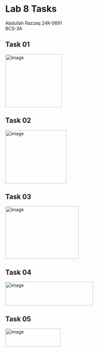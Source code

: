 # Lab 8 Tasks
Abdullah Razzaq 
24K-0691  
BCS-3A  

## Task 01
<img width="178" height="166" alt="image" src="https://github.com/user-attachments/assets/f3ed3f65-dbc9-41a7-842f-0f02e2a9c57f" />

## Task 02
<img width="193" height="167" alt="image" src="https://github.com/user-attachments/assets/bcbc0f6c-30ee-4b68-83aa-5c71f7ed3c71" />

## Task 03
<img width="231" height="165" alt="image" src="https://github.com/user-attachments/assets/f5537fd7-655a-46c5-8f80-805d4ccbb9d1" />

## Task 04
<img width="276" height="74" alt="image" src="https://github.com/user-attachments/assets/0dbd484b-ad15-459e-ad8f-da1482fa7ed7" />

## Task 05
<img width="174" height="57" alt="image" src="https://github.com/user-attachments/assets/77ad7ada-86cc-49d1-8e38-01b471d33ca2" />
